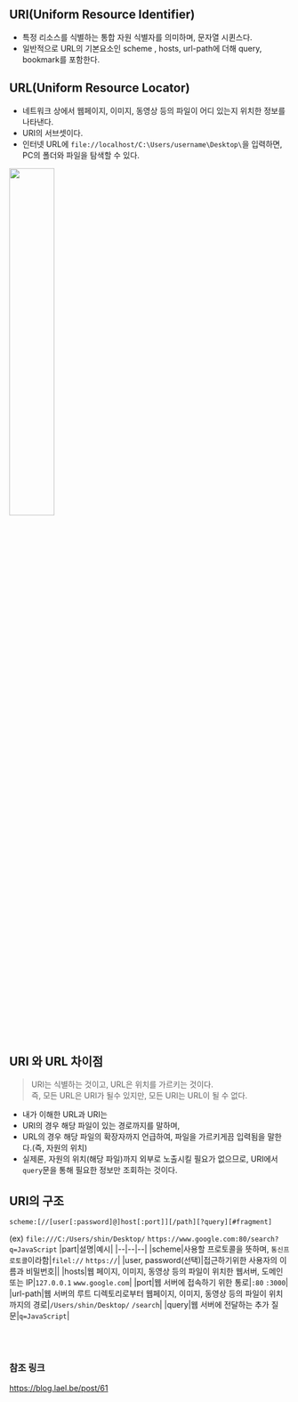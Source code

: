 ## URI(Uniform Resource Identifier)
- 특정 리소스를 식별하는 통합 자원 식별자를 의미하며, 문자열 시퀸스다.
- 일반적으로  URL의 기본요소인 scheme , hosts, url-path에 더해 query, bookmark를 포함한다. 

## URL(Uniform Resource Locator)
 - 네트워크 상에서 웹페이지, 이미지, 동영상 등의 파일이 어디 있는지 위치한 정보를 나타낸다. 
 - URI의 서브셋이다. 
 - 인터넷 URL에 `file://localhost/C:\Users/username\Desktop\`을 입력하면, PC의 폴더와 파일을 탐색할 수 있다.
 
 <img src="https://user-images.githubusercontent.com/104331549/172292758-6c357b01-13f4-470b-a8b9-c9ede1ed7792.png" width =40%>
 
## URI 와 URL 차이점
 
> URI는 식별하는 것이고, URL은 위치를 가르키는 것이다.   
> 즉, 모든 URL은 URI가 될수 있지만, 모든 URI는 URL이 될 수 없다. 

- 내가 이해한 URL과 URI는 
- URI의 경우 해당 파일이 있는 경로까지를 말하며, 
- URL의 경우 해당 파일의 확장자까지 언급하여, 파일을 가르키게끔 입력됨을 말한다.(즉, 자원의 위치)
- 실제론, 자원의 위치(해당 파일)까지 외부로 노출시킬 필요가 없으므로, URI에서 `query`문을 통해 필요한 정보만 조회하는 것이다. 

## URI의 구조

`scheme:[//[user[:password]@]host[:port]][/path][?query][#fragment]`

(ex) 
`file:///C:/Users/shin/Desktop/`
`https://www.google.com:80/search?q=JavaScript`
|part|설명|예시|
|--|--|--|
|scheme|사용할 프로토콜을 뜻하며, `통신프로토콜`이라함|`filel://`  `https://`|
|user, password(선택)|접근하기위한 사용자의 이름과 비밀번호||
|hosts|웹 페이지, 이미지, 동영상 등의 파일이 위치한 웹서버, 도메인 또는 IP|`127.0.0.1`   `www.google.com`|
|port|웹 서버에 접속하기 위한 통로|`:80`  `:3000`|
|url-path|웹 서버의 루트 디렉토리로부터 웹페이지, 이미지, 동영상 등의 파일이 위치까지의 경로|`/Users/shin/Desktop/`  `/search`|
|query|웹 서버에 전달하는 추가 질문|`q=JavaScript`|

<br></br>
### 참조 링크
https://blog.lael.be/post/61
